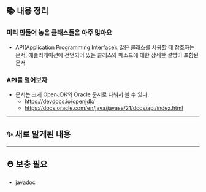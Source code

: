 ## 📚 내용 정리
### 미리 만들어 놓은 클래스들은 아주 많아요
- API(Application Programming Interface): 많은 클래스를 사용할 때 참조하는 문서, 애플리케이션에 선언되어 있는 클래스와 메소드에 대한 상세한 설명이 포함된 문서

### API를 열어보자
- 문서는 크게 OpenJDK와 Oracle 문서로 나눠서 볼 수 있다.
	- https://devdocs.io/openjdk/
	- https://docs.oracle.com/en/java/javase/21/docs/api/index.html



---
## ✨ 새로 알게된 내용


---
## ⛑️ 보충 필요
- javadoc